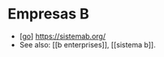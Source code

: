 # Empresas B

- [[go]] https://sistemab.org/
- See also: [[b enterprises]], [[sistema b]].


[//begin]: # "Autogenerated link references for markdown compatibility"
[go]: go "Go"
[b-enterprises]: b-enterprises "B Enterprises"
[//end]: # "Autogenerated link references"